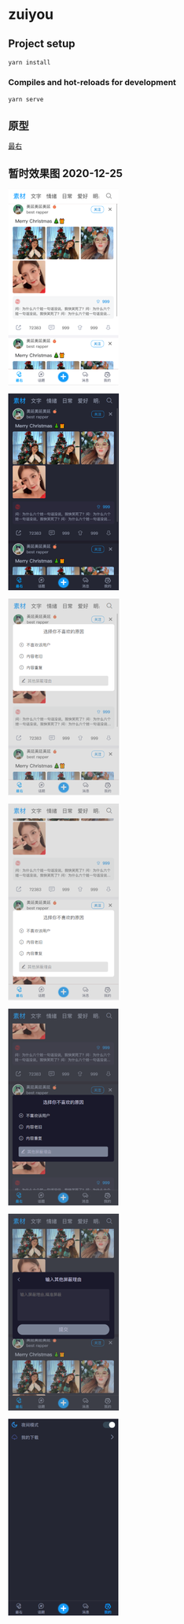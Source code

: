 # zuiyou

## Project setup

```
yarn install
```

### Compiles and hot-reloads for development

```
yarn serve
```

## 原型

[最右](https://h5.izuiyou.com/)

## 暂时效果图 2020-12-25

![](static-files/首页1.png)

![](static-files/首页2.png)

![](static-files/首页3.png)

![](static-files/首页4.png)

![](static-files/首页5.png)

![](static-files/首页6.png)

![](static-files/我的.png)
